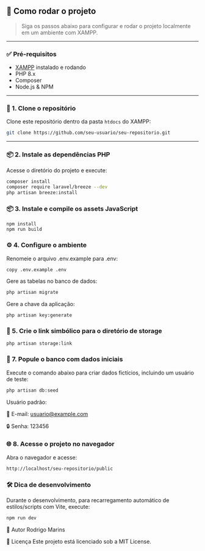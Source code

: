 ## 🚀 Como rodar o projeto

> Siga os passos abaixo para configurar e rodar o projeto localmente em um ambiente com XAMPP.

---

### ✅ Pré-requisitos

- [XAMPP](https://www.apachefriends.org/index.html) instalado e rodando
- PHP 8.x
- Composer
- Node.js & NPM

---

### 📁 1. Clone o repositório

Clone este repositório dentro da pasta `htdocs` do XAMPP:

```bash
git clone https://github.com/seu-usuario/seu-repositorio.git
````
---
### 📦 2. Instale as dependências PHP
Acesse o diretório do projeto e execute:

```bash 
composer install
composer require laravel/breeze --dev
php artisan breeze:install
```

### 📦 3. Instale e compile os assets JavaScript

```bash
npm install
npm run build
```

### ⚙️ 4. Configure o ambiente
Renomeie o arquivo .env.example para .env:

```bash 
copy .env.example .env
```
Gere as tabelas no banco de dados:
```bash 
php artisan migrate
```
Gere a chave da aplicação:
```bash 
php artisan key:generate
```
### 🔗 5. Crie o link simbólico para o diretório de storage
```bash 
php artisan storage:link
```

### 🌱 7. Popule o banco com dados iniciais
Execute o comando abaixo para criar dados fictícios, incluindo um usuário de teste:

```bash 
php artisan db:seed
```

Usuário padrão:

📧 E-mail: usuario@example.com

🔒 Senha: 123456

### 🌐 8. Acesse o projeto no navegador
Abra o navegador e acesse:
```bash 
http://localhost/seu-repositorio/public
```

### 🛠️ Dica de desenvolvimento
Durante o desenvolvimento, para recarregamento automático de estilos/scripts com Vite, execute:
```bash 
npm run dev
```

👤 Autor Rodrigo Marins

📄 Licença
Este projeto está licenciado sob a MIT License.
